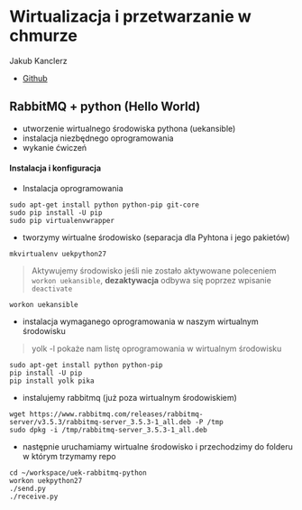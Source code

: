 # Wirtualizacja i przetwarzanie w chmurze

Jakub Kanclerz

  - [Github](https://github.com/jkanclerz)


## RabbitMQ + python (Hello World)

- utworzenie wirtualnego środowiska pythona (uekansible)
- instalacja niezbędnego oprogramowania
- wykanie ćwiczeń

#### Instalacja i konfiguracja

- Instalacja oprogramowania

```shell
sudo apt-get install python python-pip git-core
sudo pip install -U pip
sudo pip virtualenvwrapper
```

- tworzymy wirtualne środowisko (separacja dla Pyhtona i jego pakietów)

```shell
mkvirtualenv uekpython27
```
> Aktywujemy środowisko jeśli nie zostało aktywowane poleceniem `workon uekansible`, **dezaktywacja** odbywa się poprzez wpisanie `deactivate`

```
workon uekansible
```

- instalacja wymaganego oprogramowania w naszym wirtualnym środowisku

> yolk -l pokaże nam listę oprogramowania w wirtualnym środowisku

```
sudo apt-get install python python-pip
pip install -U pip
pip install yolk pika
```

- instalujemy rabbitmq (już poza wirtualnym środowiskiem)

```
wget https://www.rabbitmq.com/releases/rabbitmq-server/v3.5.3/rabbitmq-server_3.5.3-1_all.deb -P /tmp
sudo dpkg -i /tmp/rabbitmq-server_3.5.3-1_all.deb
```

- następnie uruchamiamy wirtualne środowisko i przechodzimy do folderu w którym trzymamy repo

```shell
cd ~/workspace/uek-rabbitmq-python
workon uekpython27
./send.py
./receive.py


